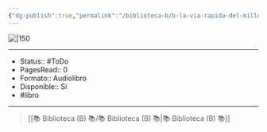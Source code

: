 ```yaml
---
{"dg-publish":true,"permalink":"/biblioteca-b/b-la-via-rapida-del-millonario/"}
---
```



![|150](http://books.google.com/books/content?id=uOV0DwAAQBAJ&printsec=frontcover&img=1&zoom=1&edge=curl&source=gbs_api)

---

- Status:: #ToDo 
- PagesRead:: 0 
- Formato:: Audiolibro
- Disponible:: Sí 
- #libro 

---

> [[📚 Biblioteca (B) 📚/📚 Biblioteca (B) 📚\|📚 Biblioteca (B) 📚]]